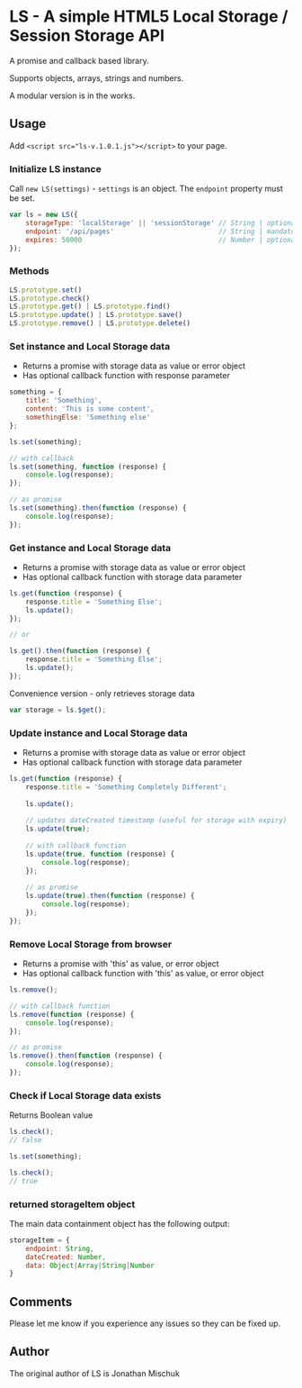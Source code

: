 # LS - A simple HTML5 Local Storage / Session Storage API

A promise and callback based library.

Supports objects, arrays, strings and numbers.

A modular version is in the works.
 
## Usage

Add `<script src="ls-v.1.0.1.js"></script>` to your page.

### Initialize LS instance

Call `new LS(settings)` - `settings` is an object. The `endpoint` property must be set.

```javascript
var ls = new LS({
    storageType: 'localStorage' || 'sessionStorage' // String | optional | default 'localStorage'
    endpoint: '/api/pages'                          // String | mandatory | default undefined
    expires: 50000                                  // Number | optional | milliseconds | default undefined
});
```

### Methods

```javascript
LS.prototype.set()
LS.prototype.check()
LS.prototype.get() | LS.prototype.find()
LS.prototype.update() | LS.prototype.save()
LS.prototype.remove() | LS.prototype.delete()
```

### Set instance and Local Storage data 

* Returns a promise with storage data as value or error object
* Has optional callback function with response parameter

```javascript
something = {
    title: 'Something',
    content: 'This is some content',
    somethingElse: 'Something else'
};

ls.set(something);

// with callback
ls.set(something, function (response) {
    console.log(response);    
});

// as promise
ls.set(something).then(function (response) {
    console.log(response);
});
```

### Get instance and Local Storage data

* Returns a promise with storage data as value or error object
* Has optional callback function with storage data parameter

```javascript
ls.get(function (response) {
    response.title = 'Something Else';
    ls.update();
});

// or

ls.get().then(function (response) {
    response.title = 'Something Else';
    ls.update();
});
```

Convenience version - only retrieves storage data

```javascript
var storage = ls.$get();
```

### Update instance and Local Storage data

* Returns a promise with storage data as value or error object
* Has optional callback function with storage data parameter

```javascript
ls.get(function (response) {
    response.title = 'Something Completely Different';
    
    ls.update();
    
    // updates dateCreated timestamp (useful for storage with expiry)
    ls.update(true);
    
    // with callback function
    ls.update(true, function (response) {
        console.log(response);
    });
    
    // as promise
    ls.update(true).then(function (response) {
        console.log(response);
    });    
});
```
    
### Remove Local Storage from browser

* Returns a promise with 'this' as value, or error object
* Has optional callback function with 'this' as value, or error object

```javascript
ls.remove();

// with callback function
ls.remove(function (response) {
    console.log(response);
});

// as promise
ls.remove().then(function (response) {
    console.log(response);
});
```

### Check if Local Storage data exists

Returns Boolean value

```javascript    
ls.check();
// false

ls.set(something);

ls.check();
// true
```

### returned storageItem object

The main data containment object has the following output:

```javascript
storageItem = {
    endpoint: String,
    dateCreated: Number,
    data: Object|Array|String|Number
}
```

## Comments

Please let me know if you experience any issues so they can be fixed up.

## Author

The original author of LS is Jonathan Mischuk

